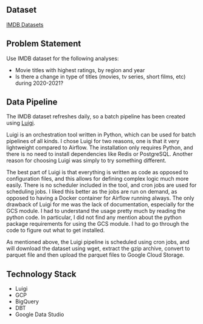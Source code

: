 ## Dataset
[IMDB Datasets](https://www.imdb.com/interfaces/)

## Problem Statement

Use IMDB dataset for the following analyses:

* Movie titles with highest ratings, by region and year
* Is there a change in type of titles (movies, tv series, short films, etc) during 2020-2021?

## Data Pipeline

The IMDB dataset refreshes daily, so a batch pipeline has been created using [Luigi](https://luigi.readthedocs.io/en/stable/).

Luigi is an orchestration tool written in Python, which can be used for batch pipelines of all kinds. I chose Luigi for two reasons, one is that it very lightweight compared to Airflow. The installation only requires Python, and there is no need to install dependencies like Redis or PostgreSQL. Another reason for choosing Luigi was simply to try something different. 

The best part of Luigi is that everything is written as code as opposed to configuration files, and this allows for defining complex logic much more easily. There is no scheduler included in the tool, and cron jobs are used for scheduling jobs. I liked this better as the jobs are run on demand, as opposed to having a Docker container for Airflow running always. The only drawback of Luigi for me was the lack of documentation, especially for the GCS module. I had to understand the usage pretty much by reading the python code. In particular, I did not find any mention about the python package requirements for using the GCS module. I had to go through the code to figure out what to get installed. 

As mentioned above, the Luigi pipeline is scheduled using cron jobs, and will download the dataset using wget, extract the gzip archive, convert to parquet file and then upload the parquet files to Google Cloud Storage.


## Technology Stack

* Luigi
* GCP
* BigQuery
* DBT
* Google Data Studio